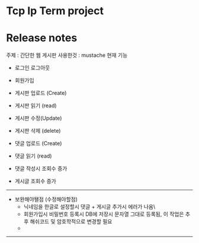 # Tcp Ip Term project 
# Release notes

주제 : 간단한 웹 게시판
사용한것 : mustache
현재 기능
- 로그인 로그아웃
- 회원가입

- 게시판 업로드 (Create)
- 게시판 읽기 (read)
- 게시판 수정(Update)
- 게시판 삭제 (delete)

- 댓글 업로드 (Create)
- 댓글 읽기 (read)
- 댓글 작성시 조회수 증가
- 게시글 조회수 증가
--------------------------
- 보완해야됄점 (수정해야할점)
  - 닉네임을 한글로 설정할시 댓글 + 게시글 추가시 에러가 나옴\
  - 회원가입시 비밀번호 등록시 DB에 저장시 문자열 그대로 등록됨, 이 작업은 추후 해쉬코드 및 암호학적으로 변경할 필요
  - 
- -------------------
